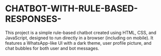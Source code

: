 # CHATBOT-WITH-RULE-BASED-RESPONSES-
This project is a simple rule-based chatbot created using HTML, CSS, and JavaScript, designed to run directly in a browser (including on mobile). It features a WhatsApp-like UI with a dark theme, user profile picture, and chat bubbles for both user and bot messages.
